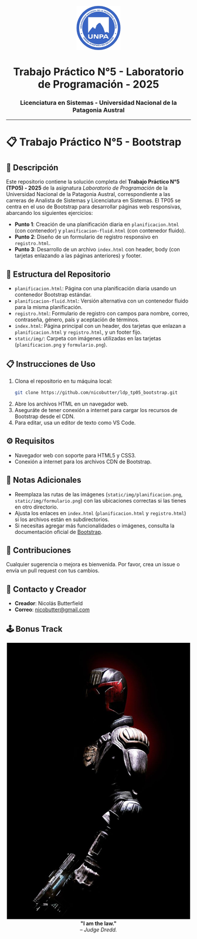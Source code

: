 
<p align="center">
  <img src="img/logo_UNPA.png" alt="Logo UNPA" height="120">
</p>

<h1 align="center">Trabajo Práctico N°5 - Laboratorio de Programación - 2025</h1>
<h3 align="center">Licenciatura en Sistemas - Universidad Nacional de la Patagonia Austral</h3>

---

# 📋 Trabajo Práctico N°5 - Bootstrap

## 📝 Descripción
Este repositorio contiene la solución completa del **Trabajo Práctico N°5 (TP05) - 2025** de la asignatura *Laboratorio de Programación* de la Universidad Nacional de la Patagonia Austral, correspondiente a las carreras de Analista de Sistemas y Licenciatura en Sistemas. El TP05 se centra en el uso de Bootstrap para desarrollar páginas web responsivas, abarcando los siguientes ejercicios:

- **Punto 1**: Creación de una planificación diaria en `planificacion.html` (con contenedor) y `planificacion-fluid.html` (con contenedor fluido).
- **Punto 2**: Diseño de un formulario de registro responsivo en `registro.html`.
- **Punto 3**: Desarrollo de un archivo `index.html` con header, body (con tarjetas enlazando a las páginas anteriores) y footer.

## 📂 Estructura del Repositorio
- `planificacion.html`: Página con una planificación diaria usando un contenedor Bootstrap estándar.
- `planificacion-fluid.html`: Versión alternativa con un contenedor fluido para la misma planificación.
- `registro.html`: Formulario de registro con campos para nombre, correo, contraseña, género, país y aceptación de términos.
- `index.html`: Página principal con un header, dos tarjetas que enlazan a `planificacion.html` y `registro.html`, y un footer fijo.
- `static/img/`: Carpeta con imágenes utilizadas en las tarjetas (`planificacion.png` y `formulario.png`).

## 📋 Instrucciones de Uso
1. Clona el repositorio en tu máquina local:
   ```bash
   git clone https://github.com/nicobutter/ldp_tp05_bootstrap.git
   ```
2. Abre los archivos HTML en un navegador web.
3. Aseguráte de tener conexión a internet para cargar los recursos de Bootstrap desde el CDN.
4. Para editar, usa un editor de texto como VS Code.

## ⚙️ Requisitos
- Navegador web con soporte para HTML5 y CSS3.
- Conexión a internet para los archivos CDN de Bootstrap.

## 📌 Notas Adicionales
- Reemplaza las rutas de las imágenes (`static/img/planificacion.png`, `static/img/formulario.png`) con las ubicaciones correctas si las tienes en otro directorio.
- Ajusta los enlaces en `index.html` (`planificacion.html` y `registro.html`) si los archivos están en subdirectorios.
- Si necesitas agregar más funcionalidades o imágenes, consulta la documentación oficial de [Bootstrap](https://getbootstrap.com/).

## 🤝 Contribuciones
Cualquier sugerencia o mejora es bienvenida. Por favor, crea un issue o envía un pull request con tus cambios.

## 📧 Contacto y Creador
- **Creador**: Nicolás Butterfield
- **Correo**: [nicobutter@gmail.com](mailto:nicobutter@gmail.com)

## 🕹️ Bonus Track

<p align="center">
  <img src="img/Dredd.jpeg" alt="Epic Gamer Quote" width="500"><br>
  <strong>"I am the law."</strong><br>
  <em>– Judge Dredd.</em>
</p>